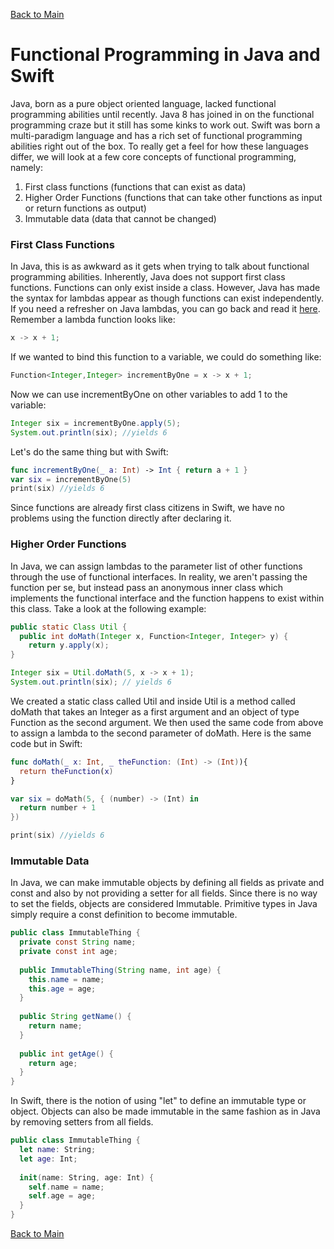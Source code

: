 [Back to Main](README.md/#functional-programming)
# Functional Programming in Java and Swift
Java, born as a pure object oriented language, lacked functional programming abilities until recently. Java 8 has joined in on the functional programming craze but it still has some kinks to work out. Swift was born a multi-paradigm language and has a rich set of functional programming abilities right out of the box. To really get a feel for how these languages differ, we will look at a few core concepts of functional programming, namely:
1. First class functions (functions that can exist as data)
2. Higher Order Functions (functions that can take other functions as input or return functions as output)
3. Immutable data (data that cannot be changed)
### First Class Functions
In Java, this is as awkward as it gets when trying to talk about functional programming abilities. Inherently, Java does not support first class functions. Functions can only exist inside a class. However, Java has made the syntax for lambdas appear as though functions can exist independently. If you need a refresher on Java lambdas, you can go back and read it [here](#). Remember a lambda function looks like:
```Java
x -> x + 1;
```
If we wanted to bind this function to a variable, we could do something like:
```Java
Function<Integer,Integer> incrementByOne = x -> x + 1;
```
Now we can use incrementByOne on other variables to add 1 to the variable:
```Java
Integer six = incrementByOne.apply(5);
System.out.println(six); //yields 6
```
Let's do the same thing but with Swift:
```Swift
func incrementByOne(_ a: Int) -> Int { return a + 1 }
var six = incrementByOne(5)
print(six) //yields 6
```
Since functions are already first class citizens in Swift, we have no problems using the function directly after declaring it.
### Higher Order Functions
In Java, we can assign lambdas to the parameter list of other functions through the use of functional interfaces. In reality, we aren't passing the function per se, but instead pass an anonymous inner class which implements the functional interface and the function happens to exist within this class. Take a look at the following example:
```Java
public static Class Util {
  public int doMath(Integer x, Function<Integer, Integer> y) {
    return y.apply(x);  
}

Integer six = Util.doMath(5, x -> x + 1);
System.out.println(six); // yields 6
```
We created a static class called Util and inside Util is a method called doMath that takes an Integer as a first argument and an object of type Function as the second argument. We then used the same code from above to assign a lambda to the second parameter of doMath. Here is the same code but in Swift:
```Swift
func doMath(_ x: Int, _ theFunction: (Int) -> (Int)){
  return theFunction(x)
}

var six = doMath(5, { (number) -> (Int) in
  return number + 1
})

print(six) //yields 6
```
### Immutable Data
In Java, we can make immutable objects by defining all fields as private and const and also by not providing a setter for all fields. Since there is no way to set the fields, objects are considered Immutable. Primitive types in Java simply require a const definition to become immutable. 
```Java
public class ImmutableThing {
  private const String name;
  private const int age;
  
  public ImmutableThing(String name, int age) {
    this.name = name;
    this.age = age;
  }
  
  public String getName() {
    return name;
  }
  
  public int getAge() {
    return age;
  }
}
```
In Swift, there is the notion of using "let" to define an immutable type or object. Objects can also be made immutable in the same fashion as in Java by removing setters from all fields.
```Swift
public class ImmutableThing {
  let name: String;
  let age: Int;
  
  init(name: String, age: Int) {
    self.name = name;
    self.age = age;
  }
}
```
[Back to Main](README.md/#functional-programming)
